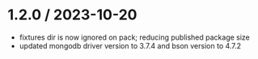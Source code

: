 
1.2.0 / 2023-10-20
==================

  * fixtures dir is now ignored on pack; reducing published package size
  * updated mongodb driver version to 3.7.4 and bson version to 4.7.2
